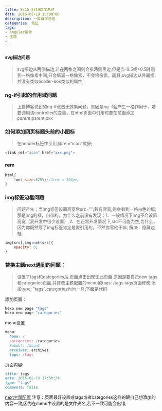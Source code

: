 ```yaml
---
title: 8/15-8/19自学总结
date: 2016-08-19 15:08:06
description: 一周自学总结
categories: 笔记
tags:
- Angular指令
- 主题
-
---
```

#### svg描边问题
> svg描边从两侧描边,若在两格之间则会描两侧黑边,但是当-0.5或+0.5时则到一格像素中间,只会填满一格像素，不会垮像素。而且,svg描边从外面描,并没有类似border-box类似的属性;

### ng-if引起的作用域问题
> 上篇博客说到的ng-if点击无效果问题，原因是ng-if会产生一格作用于，若要调用该controller的变量，在html页面中引用时要在前面添加$parent:$parent.xxx

### 如何添加网页标题头前的小图标
> 在header标签中引用,即rel="icon"就好;
```javascript
<link rel="icon" href="xxx.png">
```

### rem
```javascript
html{
    font-size:625%;//1rem = 100px;
}
```

### img标签边框问题
> 问题产生：当img标签设置高宽后src="";若有背景,则会看到一格白色的框;那是img的框，自带的，为什么之前没有发现：1、一般情况下img不会设置高宽（我开发中很少设置）,2、在正常开发情况下,src不可能为空,为什么，因为你既然写了img标签肯定是要引用的，不然你写他干嘛;
解决：隐藏边框;

```javascript
img[src],img:not(src){
    opacity: 0;
}
```

### 替换主题next遇到的问题：
> 设置了tags和categories后,页面点击出现无此页面
原因是要自己new tags和categories页面,并修改主题配置的menu的tags: /tags
tags页面修改:添加type: "tags",categories也也一样;下面是代码

添加页面：
```ruby
hexo new page "tags"
hexo new page "categories"
```

menu设置
```ruby
menu:
  home: /
  categories: /categories
  #about: /about
  archives: archives
  tags: /tags
```
页面内容:
```ruby
title: tags
date: 2016-08-19 17:50:24
type: "tags"
comments: false
```
[next主题配置](http://www.tuicool.com/articles/NneMnuF)
注意：页面最好设置成tags或者categories这样的跟自己想添加的内容一致,因为在menu中设置的是文件夹名,若不一致可能会出错;





